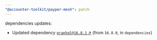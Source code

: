 ```yaml
---
"@accounter-toolkit/payper-mesh": patch
---
```

dependencies updates:
  - Updated dependency [`graphql@16.8.1` ↗︎](https://www.npmjs.com/package/graphql/v/16.8.1) (from `16.8.0`, in `dependencies`)
